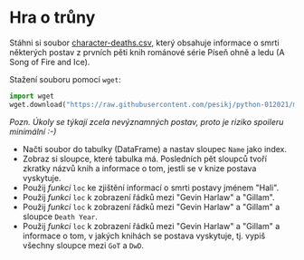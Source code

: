 # Hra o trůny

Stáhni si soubor [character-deaths.csv](character-deaths.csv), který obsahuje informace o smrti některých postav z prvních pěti knih románové série Píseň ohně a ledu (A Song of Fire and Ice).

Stažení souboru pomocí `wget`:

```python
import wget
wget.download("https://raw.githubusercontent.com/pesikj/python-012021/master/zadani/5/character-deaths.csv")
```

*Pozn. Úkoly se týkají zcela nevýznamných postav, proto je riziko spoileru minimální :-)*

* Načti soubor do tabulky (DataFrame) a nastav sloupec `Name` jako index.
* Zobraz si sloupce, které tabulka má. Posledních pět sloupců tvoří zkratky názvů knih a informace o tom, jestli se v knize postava vyskytuje.
* Použij *funkci* `loc` ke zjištění informací o smrti postavy jménem "Hali".
* Použij *funkci* `loc` k zobrazení řádků mezi "Gevin Harlaw" a "Gillam".
* Použij *funkci* `loc` k zobrazení řádků mezi "Gevin Harlaw" a "Gillam" a sloupce `Death Year`.
* Použij *funkci* `loc` k zobrazení řádků mezi "Gevin Harlaw" a "Gillam" a informace o tom, v jakých knihách se postava vyskytuje, tj. vypiš všechny sloupce mezi `GoT` a `DwD`.
